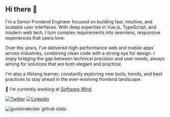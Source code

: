 ## Hi there 👋

I'm a Senior Frontend Engineer focused on building fast, intuitive, and scalable user interfaces. With deep expertise in Vue.js, TypeScript, and modern web tech, I turn complex requirements into seamless, responsive experiences that users love.

Over the years, I’ve delivered high-performance web and mobile apps across industries, combining clean code with a strong eye for design. I enjoy bridging the gap between technical precision and user needs, always aiming for solutions that are both elegant and practical.

I'm also a lifelong learner, constantly exploring new tools, trends, and best practices to stay ahead in the ever-evolving frontend landscape.

🔭 I’m currently working at [Software Mind](https://softwaremind.com/)

[![Twitter](https://img.shields.io/badge/-Twitter-2693ff?style=for-the-badge&logo=twitter&logoColor=white)](https://twitter.com/gustalp)
[![Linkedin](https://img.shields.io/badge/-LinkedIn-2693ff?style=for-the-badge&logo=linkedin&logoColor=white)](https://www.linkedin.com/in/gusleindecker/)

![gusleindecker github stats](https://github-readme-stats.vercel.app/api?username=gusleindecker&show_icons=true&title_color=fff&icon_color=2693ff&text_color=9f9f9f&bg_color=222222)

<!--
**gusleindecker/gusleindecker** is a ✨ _special_ ✨ repository because its `README.md` (this file) appears on your GitHub profile.

Here are some ideas to get you started:

- 🔭 I’m currently working at [ADP](https://tech.adp.com/)
- 🌱 I’m currently learning ...
- 👯 I’m looking to collaborate on ...
- 🤔 I’m looking for help with ...
- 💬 Ask me about ...
- 📫 How to reach me: ...
- 😄 Pronouns: ...
- ⚡ Fun fact: ...
-->
